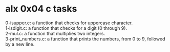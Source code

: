 # alx 0x04 c tasks  

0-isupper.c: a function that checks for uppercase character.  
1-isdigit.c: a function that checks for a digit (0 through 9).  
2-mul.c: a function that multiplies two integers.  
3-print_numbers.c: a function that prints the numbers, from 0 to 9, followed by a new line.
